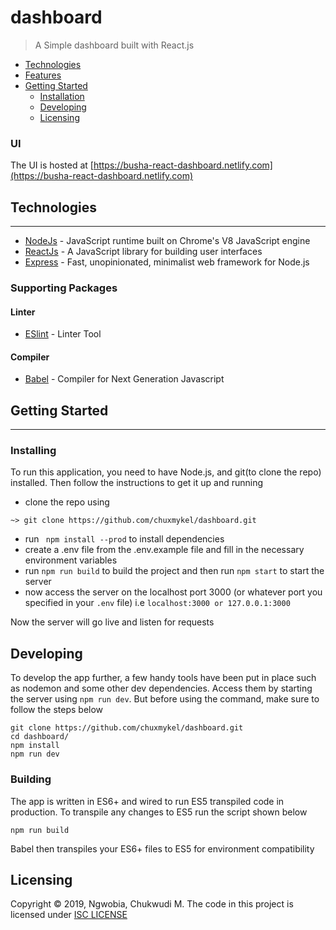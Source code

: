 # dashboard
> A Simple dashboard built with React.js

* [Technologies](#technologies)
* [Features](#features)
* [Getting Started](#getting-started)
  * [Installation](#installing)
  * [Developing](#developing)
  * [Licensing](#licensing)

### UI
The UI is hosted at [https://busha-react-dashboard.netlify.com](https://busha-react-dashboard.netlify.com)

## Technologies
---
- [NodeJs](https://https://nodejs.org) - JavaScript runtime built on Chrome's V8 JavaScript engine
- [ReactJs](https://reactjs.org/) - A JavaScript library for building user interfaces
- [Express](https://expressjs.com) - Fast, unopinionated, minimalist web framework for Node.js

### Supporting Packages
#### Linter
- [ESlint](https://eslint.org) - Linter Tool
#### Compiler
- [Babel](https://babeljs.io) - Compiler for Next Generation Javascript

## Getting Started
---
### Installing

To run this application, you need to have Node.js, and git(to clone the repo) installed. Then follow the instructions to get
it up and running

- clone the repo using 
```shell
~> git clone https://github.com/chuxmykel/dashboard.git
```
- run ``` npm install --prod``` to install dependencies
- create a .env file from the .env.example file and fill in the necessary environment variables
- run ``` npm run build ``` to build the project and then run ``` npm start ``` to start the server
- now access the server on the localhost port 3000 (or whatever port you specified in your `.env` file) i.e ``` localhost:3000 or 127.0.0.1:3000 ```

Now the server will go live and listen for requests

## Developing

To develop the app further, a few handy tools have been put in place such as nodemon and some other dev dependencies.
Access them by starting the server using ```npm run dev```. But before using the command, make sure to follow the steps below

```shell
git clone https://github.com/chuxmykel/dashboard.git
cd dashboard/
npm install
npm run dev
```

### Building

The app is written in ES6+ and wired to run ES5 transpiled code in production. To transpile any changes to ES5 run the script shown below

```shell
npm run build
```

Babel then transpiles your ES6+ files to ES5 for environment compatibility

## Licensing

Copyright &copy; 2019, Ngwobia, Chukwudi M.
The code in this project is licensed under [ISC LICENSE](https://github.com/chuxmykel/dashboard/blob/develop/LICENSE)

